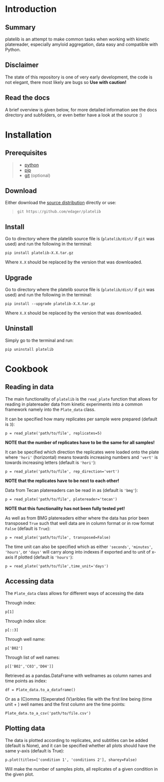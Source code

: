 Introduction
============

Summary
-------

platelib is an attempt to make common tasks when working with kinetic
platereader, especially amyloid aggregation, data easy and compatible
with Python.

Disclaimer
----------

The state of this repository is one of very early development, the code
is not elegant, there most likely are bugs so **Use with caution!**

Read the docs
-------------

A brief overview is given below, for more detailed information see the
docs directory and subfolders, or even better have a look at the source
:)

Installation
============

Prerequisites
-------------

> -   [python](https://www.python.org/downloads/)
> -   [pip](https://pip.pypa.io/en/stable/installing/)
> -   [git](https://git-scm.com/downloads) (optional)

Download
--------

Either download the [source
distribution](https://github.com/edager/platelib/dist/) directly or use:

> `git https://github.com/edager/platelib`

Install
-------

Go to directory where the platelib source file is (`platelib/dist/` if
`git` was used) and run the following in the terminal:

    pip install platelib-X.X.tar.gz

Where `X.X` should be replaced by the version that was downloaded.

Upgrade
-------

Go to directory where the platelib source file is (`platelib/dist/` if
`git` was used) and run the following in the terminal:

    pip install --upgrade platelib-X.X.tar.gz

Where `X.X` should be replaced by the version that was downloaded.

Uninstall
---------

Simply go to the terminal and run:

    pip uninstall platelib

Cookbook
========

Reading in data
---------------

The main functionality of `platelib` is the `read_plate` function that
allows for reading in platereader data from kinetic experiments into a
common framework namely into the `Plate_data` class.

It can be specified how many replicates per sample were prepared
(default is `3`):

    p = read_plate('path/to/file', replicates=5)              

**NOTE that the number of replicates have to be the same for all
samples!**

It can be specified which direction the replicates were loaded onto the
plate where `'hori'` (horizontal) means towards increasing numbers and
`'vert'` is towards increasing letters (default is `'hori'`):

    p = read_plate('path/to/file', rep_direction='vert')

**NOTE that the replicates have to be next to each other!**

Data from Tecan platereaders can be read in as (default is `'bmg'`):

    p = read_plate('path/to/file', platereader='tecan')

**NOTE that this functionality has not been fully tested yet!**

As well as from BMG platereaders either where the data has prior been
transposed `True` such that well data are in column format or in row
format `False` (default is `True`):

    p = read_plate('path/to/file', transposed=False)

The time unit can also be specified which as either `'seconds'`,
`'minutes'`, `'hours'`, or `'days'` will carry along into indexes if
exported and to unit of x-axis if plotted (default is `'hours'`):

    p = read_plate('path/to/file',time_unit='days')  

Accessing data
--------------

The `Plate_data` class allows for different ways of accessing the data

Through index:

    p[1]

Through index slice:

    p[::3]

Through well name:

    p['B02']  

Through list of well names:

    p[['B02','C03','D04']] 

Retrieved as a pandas.DataFrame with wellnames as column names and time
points as index:

    df = Plate_data.to_a_dataframe()

Or as a (C)omma (S)eperated (V)aribles file with the first line being
(time unit + ) well names and the first column are the time points:

    Plate_data.to_a_csv('path/to/file.csv')

Plotting data
-------------

The data is plotted according to replicates, and subtitles can be added
(default is None), and it can be specified whether all plots should have
the same y-axis (default is True):

    p.plot(titles=['condition 1', 'conditions 2'], sharey=False)

Will make the number of samples plots, all replicates of a given
condition in the given plot.

